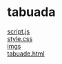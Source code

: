 # tabuada 
<a href='https://gabrielryanft.github.io/learning/cursoemvideo/javascript/exercicios-cursoemvideo/tabuada/script.js/' target='_blank' rel='next'>script.js</a><br/>
<a href='https://gabrielryanft.github.io/learning/cursoemvideo/javascript/exercicios-cursoemvideo/tabuada/style.css/' target='_blank' rel='next'>style.css</a><br/>
<a href='https://gabrielryanft.github.io/learning/cursoemvideo/javascript/exercicios-cursoemvideo/tabuada/imgs/' target='_blank' rel='next'>imgs</a><br/>
<a href='https://gabrielryanft.github.io/learning/cursoemvideo/javascript/exercicios-cursoemvideo/tabuada/tabuade.html/' target='_blank' rel='next'>tabuade.html</a><br/>
